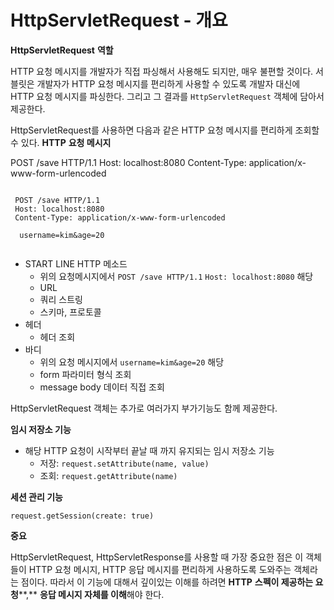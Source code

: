 # HttpServletRequest - 개요

**HttpServletRequest** **역할**

 HTTP 요청 메시지를 개발자가 직접 파싱해서 사용해도 되지만, 매우 불편할 것이다. 서블릿은 개발자가 HTTP 요청 메시지를 편리하게 사용할 수 있도록 개발자 대신에 HTTP 요청 메시지를 파싱한다. 그리고 그 결과를 `HttpServletRequest` 객체에 담아서 제공한다.

HttpServletRequest를 사용하면 다음과 같은 HTTP 요청 메시지를 편리하게 조회할 수 있다. **HTTP** **요청 메시지**

POST /save HTTP/1.1
 Host: localhost:8080
 Content-Type: application/x-www-form-urlencoded

```
 
 POST /save HTTP/1.1
 Host: localhost:8080
 Content-Type: application/x-www-form-urlencoded
 
  username=kim&age=20
  
```



* START LINE HTTP 메소드
  * 위의 요청메시지에서 `POST /save HTTP/1.1`
    `Host: localhost:8080` 해당
  * URL
  * 쿼리 스트링
  * 스키마, 프로토콜 
* 헤더
  * 헤더 조회
* 바디
  * 위의 요청 메시지에서 `username=kim&age=20` 해당
  * form 파라미터 형식 조회
  * message body 데이터 직접 조회 

HttpServletRequest 객체는 추가로 여러가지 부가기능도 함께 제공한다.

**임시 저장소 기능**

* 해당 HTTP 요청이 시작부터 끝날 때 까지 유지되는 임시 저장소 기능 
  * 저장: `request.setAttribute(name, value)`
  * 조회: `request.getAttribute(name)`

**세션 관리 기능**

`request.getSession(create: true)`





**중요**

HttpServletRequest, HttpServletResponse를 사용할 때 가장 중요한 점은 이 객체들이 HTTP 요청 메시지, HTTP 응답 메시지를 편리하게 사용하도록 도와주는 객체라는 점이다. 따라서 이 기능에 대해서 깊이있는 이해를 하려면 **HTTP** **스펙이 제공하는 요청****,** **응답 메시지 자체를 이해**해야 한다.